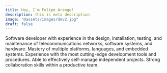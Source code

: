 ```yaml
---
title: Hey, I'm Felipe Arango!
description: this is meta description
image: "@assets/images/dev2.jpg"
draft: false
---
```


Software developer with experience in the design, installation, testing, and maintenance of telecommunications networks, software systems, and hardware. Mastery of multiple platforms, languages, and embedded systems. Experience with the most cutting-edge development tools and procedures. Able to effectively self-manage independent projects. Strong collaboration skills within a productive team.
